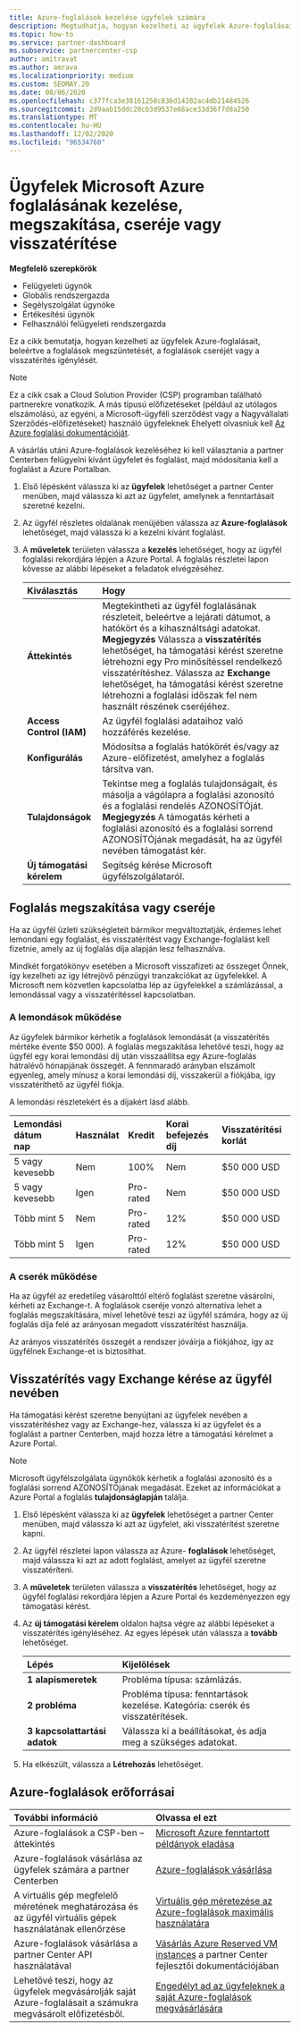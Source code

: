 ```yaml
---
title: Azure-foglalások kezelése ügyfelek számára
description: Megtudhatja, hogyan kezelheti az ügyfelek Azure-foglalásait, beleértve a foglalások megszüntetését, a foglalások cseréjét vagy a visszatérítés igénylését.
ms.topic: how-to
ms.service: partner-dashboard
ms.subservice: partnercenter-csp
author: amitravat
ms.author: amrava
ms.localizationpriority: medium
ms.custom: SEOMAY.20
ms.date: 08/06/2020
ms.openlocfilehash: c377fca3e38161258c836d14202ac4db21484526
ms.sourcegitcommit: 2d9aab15ddc20cb3d9537e68ace33d36f7d8a250
ms.translationtype: MT
ms.contentlocale: hu-HU
ms.lasthandoff: 12/02/2020
ms.locfileid: "96534760"
---
```

# <a name="manage-cancel-exchange-or-refund-microsoft-azure-reservations-for-customers"></a>Ügyfelek Microsoft Azure foglalásának kezelése, megszakítása, cseréje vagy visszatérítése

**Megfelelő szerepkörök**

- Felügyeleti ügynök
- Globális rendszergazda
- Segélyszolgálat ügynöke
- Értékesítési ügynök
- Felhasználói felügyeleti rendszergazda

Ez a cikk bemutatja, hogyan kezelheti az ügyfelek Azure-foglalásait, beleértve a foglalások megszüntetését, a foglalások cseréjét vagy a visszatérítés igénylését.

> [!NOTE]
> Ez a cikk csak a Cloud Solution Provider (CSP) programban található partnerekre vonatkozik. A más típusú előfizetéseket (például az utólagos elszámolású, az egyéni, a Microsoft-ügyféli szerződést vagy a Nagyvállalati Szerződés-előfizetéseket) használó ügyfeleknek Ehelyett olvasniuk kell [Az Azure foglalási dokumentációját](/azure/cost-management-billing/reservations).

A vásárlás utáni Azure-foglalások kezeléséhez ki kell választania a partner Centerben felügyelni kívánt ügyfelet és foglalást, majd módosítania kell a foglalást a Azure Portalban.

1. Első lépésként válassza ki az **ügyfelek** lehetőséget a partner Center menüben, majd válassza ki azt az ügyfelet, amelynek a fenntartásait szeretné kezelni. 

2. Az ügyfél részletes oldalának menüjében válassza az **Azure-foglalások** lehetőséget, majd válassza ki a kezelni kívánt foglalást.  

3. A **műveletek** területen válassza a **kezelés** lehetőséget, hogy az ügyfél foglalási rekordjára lépjen a Azure Portal. A foglalás részletei lapon kövesse az alábbi lépéseket a feladatok elvégzéséhez.  

    | **Kiválasztás**   | **Hogy**    |
    |:-----------------------------|:-----------------|
    | **Áttekintés**   | Megtekintheti az ügyfél foglalásának részleteit, beleértve a lejárati dátumot, a hatókört és a kihasználtsági adatokat. **Megjegyzés** Válassza a **visszatérítés** lehetőséget, ha támogatási kérést szeretne létrehozni egy Pro minősítéssel rendelkező visszatérítéshez. Válassza az **Exchange** lehetőséget, ha támogatási kérést szeretne létrehozni a foglalási időszak fel nem használt részének cseréjéhez.  
    | **Access Control (IAM)**   | Az ügyfél foglalási adataihoz való hozzáférés kezelése.|
    | **Konfigurálás**   | Módosítsa a foglalás hatókörét és/vagy az Azure-előfizetést, amelyhez a foglalás társítva van.    |
    | **Tulajdonságok**   | Tekintse meg a foglalás tulajdonságait, és másolja a vágólapra a foglalási azonosító és a foglalási rendelés AZONOSÍTÓját. **Megjegyzés** A támogatás kérheti a foglalási azonosító és a foglalási sorrend AZONOSÍTÓjának megadását, ha az ügyfél nevében támogatást kér.    |
    | **Új támogatási kérelem**    | Segítség kérése Microsoft ügyfélszolgálataról.   |
 
## <a name="cancel-or-exchange-a-reservation"></a>Foglalás megszakítása vagy cseréje

Ha az ügyfél üzleti szükségleteit bármikor megváltoztatják, érdemes lehet lemondani egy foglalást, és visszatérítést vagy Exchange-foglalást kell fizetnie, amely az új foglalás díja alapján lesz felhasználva.

Mindkét forgatókönyv esetében a Microsoft visszafizeti az összeget Önnek, így kezelheti az így létrejövő pénzügyi tranzakciókat az ügyfelekkel. A Microsoft nem közvetlen kapcsolatba lép az ügyfelekkel a számlázással, a lemondással vagy a visszatérítéssel kapcsolatban.

### <a name="how-cancellations-work"></a>A lemondások működése

Az ügyfelek bármikor kérhetik a foglalások lemondását (a visszatérítés mértéke évente $50 000). A foglalás megszakítása lehetővé teszi, hogy az ügyfél egy korai lemondási díj után visszaállítsa egy Azure-foglalás hátralévő hónapjának összegét. A fennmaradó arányban elszámolt egyenleg, amely mínusz a korai lemondási díj, visszakerül a fiókjába, így visszatéríthető az ügyfél fiókja. 

A lemondási részletekért és a díjakért lásd alább.


|**Lemondási dátum**<br> nap   |**Használat**    |**Kredit**  |**Korai befejezés**<br> díj    |**Visszatérítési korlát** | 
|:----------------------------------|:------------|:-----------|:--------------------------------|:--------------|
|5 vagy kevesebb                         | Nem          | 100%       | Nem                              | $50 000 USD   |
|5 vagy kevesebb                         | Igen         | Pro-rated  | Nem                              | $50 000 USD   |
|Több mint 5                        | Nem          | Pro-rated  | 12%                             | $50 000 USD   |
|Több mint 5                        | Igen         | Pro-rated  | 12%                             | $50 000 USD   |

### <a name="how-exchanges-work"></a>A cserék működése 

Ha az ügyfél az eredetileg vásárolttól eltérő foglalást szeretne vásárolni, kérheti az Exchange-t. A foglalások cseréje vonzó alternatíva lehet a foglalás megszakítására, mivel lehetővé teszi az ügyfél számára, hogy az új foglalás díja felé az arányosan megadott visszatérítést használja. 

Az arányos visszatérítés összegét a rendszer jóváírja a fiókjához, így az ügyfélnek Exchange-et is biztosíthat.

## <a name="request-a-refund-or-exchange-on-behalf-of-a-customer"></a>Visszatérítés vagy Exchange kérése az ügyfél nevében

Ha támogatási kérést szeretne benyújtani az ügyfelek nevében a visszatérítéshez vagy az Exchange-hez, válassza ki az ügyfelet és a foglalást a partner Centerben, majd hozza létre a támogatási kérelmet a Azure Portal. 

>[!NOTE]
>Microsoft ügyfélszolgálata ügynökök kérhetik a foglalási azonosító és a foglalási sorrend AZONOSÍTÓjának megadását. Ezeket az információkat a Azure Portal a foglalás **tulajdonságlapján** találja.

1. Első lépésként válassza ki az **ügyfelek** lehetőséget a partner Center menüben, majd válassza ki azt az ügyfelet, aki visszatérítést szeretne kapni. 

2. Az ügyfél részletei lapon válassza az Azure- **foglalások** lehetőséget, majd válassza ki azt az adott foglalást, amelyet az ügyfél szeretne visszatéríteni.  

3. A **műveletek** területen válassza a **visszatérítés** lehetőséget, hogy az ügyfél foglalási rekordjára lépjen a Azure Portal és kezdeményezzen egy támogatási kérést.  

4. Az **új támogatási kérelem** oldalon hajtsa végre az alábbi lépéseket a visszatérítés igényléséhez. Az egyes lépések után válassza a **tovább** lehetőséget. 

   |**Lépés**                    |**Kijelölések**    |
   |:---------------------------|:-----------------|
   |**1 alapismeretek**                |Probléma típusa: számlázás.  |
   |**2 probléma**               |Probléma típusa: fenntartások kezelése. Kategória: cserék és visszatérítések. |
   |**3 kapcsolattartási adatok**   |Válassza ki a beállításokat, és adja meg a szükséges adatokat. 

5. Ha elkészült, válassza a **Létrehozás** lehetőséget.

## <a name="azure-reservations-resources"></a>Azure-foglalások erőforrásai

|**További információ**   |**Olvassa el ezt**    |
|:-----------------------------|:-----------------|
|Azure-foglalások a CSP-ben – áttekintés  | [Microsoft Azure fenntartott példányok eladása](azure-reservations.md) |
|Azure-foglalások vásárlása az ügyfelek számára a partner Centerben   | [Azure-foglalások vásárlása](azure-reservations-buying.md) |
|A virtuális gép megfelelő méretének meghatározása és az ügyfél virtuális gépek használatának ellenőrzése   | [Virtuális gép méretezése az Azure-foglalások maximális használatára](azure-usage.md)   |
|Azure-foglalások vásárlása a partner Center API használatával | [Vásárlás Azure Reserved VM instances](/partner-center/develop/purchase-azure-reservations) a partner Center fejlesztői dokumentációjában   |
|Lehetővé teszi, hogy az ügyfelek megvásárolják saját Azure-foglalásait a számukra megvásárolt előfizetésből. | [Engedélyt ad az ügyfeleknek a saját Azure-foglalások megvásárlására](give-customers-permission.md)   |